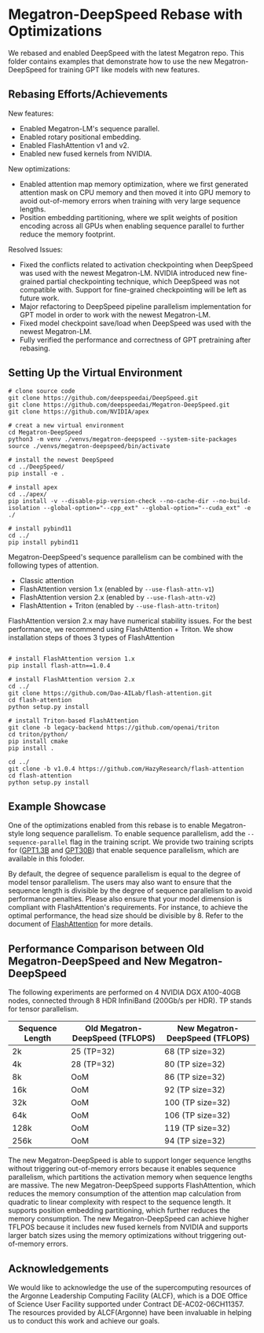 # Megatron-DeepSpeed Rebase with Optimizations

We rebased and enabled DeepSpeed with the latest Megatron repo. This folder contains examples that demonstrate how to use the new Megatron-DeepSpeed for training GPT like models with new features.

## Rebasing Efforts/Achievements
New features:
- Enabled Megatron-LM's sequence parallel.
- Enabled rotary positional embedding.
- Enabled FlashAttention v1 and v2.
- Enabled new fused kernels from NVIDIA.

New optimizations:
- Enabled attention map memory optimization, where we first generated attention mask on CPU memory and then moved it into GPU memory to avoid out-of-memory errors when training with very large sequence lengths.
- Position embedding partitioning, where we split weights of position encoding across all GPUs when enabling sequence parallel to further reduce the memory footprint.

Resolved Issues:
- Fixed the conflicts related to activation checkpointing when DeepSpeed was used with the newest Megatron-LM. NVIDIA introduced new fine-grained partial checkpointing technique, which DeepSpeed was not compatible with. Support for fine-grained checkpointing will be left as future work.
- Major refactoring to DeepSpeed pipeline parallelism implementation for GPT model in order to work with the newest Megatron-LM.
- Fixed model checkpoint save/load when DeepSpeed was used with the newest Megatron-LM.
- Fully verified the performance and correctness of GPT pretraining after rebasing.

## Setting Up the Virtual Environment

```shell
# clone source code
git clone https://github.com/deepspeedai/DeepSpeed.git
git clone https://github.com/deepspeedai/Megatron-DeepSpeed.git
git clone https://github.com/NVIDIA/apex

# creat a new virtual environment
cd Megatron-DeepSpeed
python3 -m venv ./venvs/megatron-deepspeed --system-site-packages
source ./venvs/megatron-deepspeed/bin/activate

# install the newest DeepSpeed
cd ../DeepSpeed/
pip install -e .

# install apex
cd ../apex/
pip install -v --disable-pip-version-check --no-cache-dir --no-build-isolation --global-option="--cpp_ext" --global-option="--cuda_ext" -e ./

# install pybind11
cd ../
pip install pybind11
```

Megatron-DeepSpeed's sequence parallelism can be combined with the following types of attention.

- Classic attention
- FlashAttention version 1.x (enabled by `--use-flash-attn-v1`)
- FlashAttention version 2.x (enabled by `--use-flash-attn-v2`)
- FlashAttention + Triton (enabled by `--use-flash-attn-triton`)

FlashAttention version 2.x may have numerical stability issues. For the best performance, we recommend using FlashAttention + Triton. 
We show installation steps of thoes 3 types of FlashAttention

```shell

# install FlashAttention version 1.x
pip install flash-attn==1.0.4

# install FlashAttention version 2.x
cd ../
git clone https://github.com/Dao-AILab/flash-attention.git
cd flash-attention
python setup.py install

# install Triton-based FlashAttention
git clone -b legacy-backend https://github.com/openai/triton
cd triton/python/
pip install cmake
pip install .

cd ../
git clone -b v1.0.4 https://github.com/HazyResearch/flash-attention
cd flash-attention
python setup.py install
```

## Example Showcase

One of the optimizations enabled from this rebase is to enable Megatron-style long sequence parallelism. To enable sequence parallelism, add the `--sequence-parallel` flag in the training script. We provide two training scripts for ([GPT1.3B](pretrain_gpt_1.3B_seq_parallel.sh) and [GPT30B](pretrain_gpt_13B_seq_parallel.sh)) that enable sequence parallelism, which are available in this foloder.

By default, the degree of sequence parallelism is equal to the degree of model tensor parallelism. The users may also want to ensure that the sequence length is divisible by the degree of sequence parallelism to avoid performance penalties. 
Please also ensure that your model dimension is compliant with FlashAttention's requirements. For instance, to achieve the optimal performance, the head size should be divisible by 8. Refer to the document of [FlashAttention](https://github.com/Dao-AILab/flash-attention/tree/v1.0.4) for more details.

## Performance Comparison between Old Megatron-DeepSpeed and New Megatron-DeepSpeed

The following experiments are performed on 4 NVIDIA DGX A100-40GB nodes, connected through 8 HDR InfiniBand (200Gb/s per HDR). TP stands for tensor parallelism.

| Sequence Length | Old Megatron-DeepSpeed  (TFLOPS) | New Megatron-DeepSpeed  (TFLOPS) |
|-----------------|----------------------------------|----------------------------------|
| 2k              | 25 (TP=32)                       | 68 (TP size=32)                  |
| 4k              | 28 (TP=32)                       | 80 (TP size=32)                  |
| 8k              | OoM                              | 86 (TP size=32)                  |
| 16k             | OoM                              | 92 (TP size=32)                  |
| 32k             | OoM                              | 100 (TP size=32)                 |
| 64k             | OoM                              | 106 (TP size=32)                 |
| 128k            | OoM                              | 119 (TP size=32)                 |
| 256k            | OoM                              | 94 (TP size=32)                  |

The new Megatron-DeepSpeed is able to support longer sequence lengths without triggering out-of-memory errors because it enables sequence parallelism, which partitions the activation memory when sequence lengths are massive. The new Megatron-DeepSpeed supports FlashAttention, which reduces the memory consumption of the attention map calculation from quadratic to linear complexity with respect to the sequence length. It supports position embedding partitioning, which further reduces the memory consumption. The new Megatron-DeepSpeed can achieve higher TFLPOS because it includes new fused kernels from NVIDIA and supports larger batch sizes using the memory optimizations without triggering out-of-memory errors.

## Acknowledgements

We would like to acknowledge the use of the supercomputing resources of the Argonne Leadership Computing Facility (ALCF), which is a DOE Office of Science User Facility supported under Contract DE-AC02-06CH11357.  The resources provided by ALCF(Argonne) have been invaluable in helping us to conduct this work and achieve our goals.

